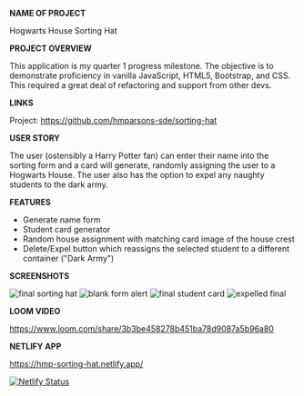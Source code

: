 **NAME OF PROJECT**

Hogwarts House Sorting Hat

**PROJECT OVERVIEW**

This application is my quarter 1 progress milestone. The objective is to demonstrate proficiency in vanilla JavaScript, HTML5, Bootstrap, and CSS. This required a great deal of refactoring and support from other devs.

**LINKS**

Project: https://github.com/hmparsons-sde/sorting-hat

**USER STORY**

The user (ostensibly a Harry Potter fan) can enter their name into the sorting form and a card will generate, randomly assigning the user to a Hogwarts House. The user also has the option to expel any naughty students to the dark army. 

**FEATURES**

- Generate name form
- Student card generator
- Random house assignment with matching card image of the house crest
- Delete/Expel button which reassigns the selected student to a different container ("Dark Army")

**SCREENSHOTS**

![final sorting hat](https://user-images.githubusercontent.com/67122062/107063992-a5dbb600-67a0-11eb-8bfe-c7b9c36c1b2b.png)
![blank form alert](https://user-images.githubusercontent.com/67122062/107064028-affdb480-67a0-11eb-91e4-7e83314b5396.png)
![final student card](https://user-images.githubusercontent.com/67122062/107064051-b429d200-67a0-11eb-83b8-240591dd0dde.png)
![expelled final](https://user-images.githubusercontent.com/67122062/107064067-b7bd5900-67a0-11eb-9cc8-bc41f07ffbbd.png)

**LOOM VIDEO**

https://www.loom.com/share/3b3be458278b451ba78d9087a5b96a80

**NETLIFY APP**

https://hmp-sorting-hat.netlify.app/

[![Netlify Status](https://api.netlify.com/api/v1/badges/a799fdf8-e907-47ad-9da4-28db92df4b4e/deploy-status)](https://app.netlify.com/sites/hmp-sorting-hat/deploys)
